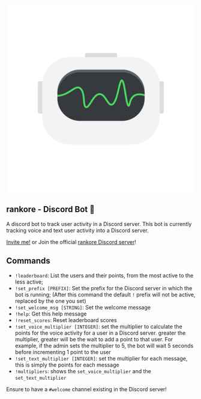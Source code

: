 <p align="center">
    <img width="500" height="auto" src="./assets/et6QQbt.png" alt="WiseMan" />
</p>

## rankore - Discord Bot 🤖
A discord bot to track user activity in a Discord server.
This bot is currently tracking voice and text user activity into a Discord server.<br>

[Invite me!](https://discord.com/oauth2/authorize?client_id=1161409490369912924&scope=bot)
 or Join the official [rankore Discord server](https://discord.gg/RezDWZwKCT)!
 
## Commands
- `!leaderboard`: List the users and their points, from the most active to the less active;
- `!set_prefix [PREFIX]`: Set the prefix for the Discord server in which the bot is running; (After this command the default `!` prefix will not be active, replaced by the one you set)
- `!set_welcome_msg [STRING]`: Set the welcome message
- `!help`: Get this help message
- `!reset_scores`: Reset leaderboard scores
- `!set_voice_multiplier [INTEGER]`: set the multiplier to calculate the points for the voice activity for a user in a Discord server. greater the multiplier, greater will be the wait to add a point to that user. For example, if the admin sets the multiplier to 5, the bot will wait 5 seconds before incrementing 1 point to the user
- `!set_text_multiplier [INTEGER]`: set the multiplier for each message, this is simply the points for each message
- `!multipliers`: shows the `set_voice_multiplier` and the `set_text_multiplier`

Ensure to have a `#welcome` channel existing in the Discord server!
